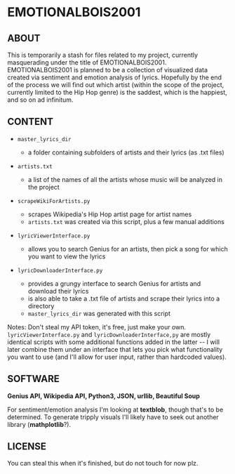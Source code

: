 # EMOTIONALBOIS2001

## ABOUT
This is temporarily a stash for files related to my project, currently masquerading under the title of EMOTIONALBOIS2001. EMOTIONALBOIS2001 is planned to be a collection of visualized data created via sentiment and emotion analysis of lyrics. Hopefully by the end of the process we will find out which artist (within the scope of the project, currently limited to the Hip Hop genre) is the saddest, which is the happiest, and so on ad infinitum.

## CONTENT
* `master_lyrics_dir`
  + a folder containing subfolders of artists and their lyrics (as .txt files)
  
* `artists.txt`
  + a list of the names of all the artists whose music will be analyzed in the project
  
* `scrapeWikiForArtists.py`
  + scrapes Wikipedia's Hip Hop artist page for artist names
   + `artists.txt` was created via this script, plus a few manual additions
   
* `lyricViewerInterface.py`
  + allows you to search Genius for an artists, then pick a song for which you want to view the lyrics
  
* `lyricDownloaderInterface.py`
  + provides a grungy interface to search Genius for artists and download their lyrics
  + is also able to take a .txt file of artists and scrape their lyrics into a directory
  + `master_lyrics_dir` was generated with this script
  
Notes: Don't steal my API token, it's free, just make your own. `lyricViewerInterface.py` and `lyricDownloaderInterface,py` are mostly identical scripts with some additional functions added in the latter -- I will later combine them under an interface that lets you pick what functionality you want to use (and I'll allow for user input, rather than hardcoded values).

## SOFTWARE
**Genius API, Wikipedia API, Python3, JSON, urllib, Beautiful Soup**

For sentiment/emotion analysis I'm looking at **textblob**, though that's to be determined. To generate tripply visuals I'll likely have to seek out another library (**mathplotlib**?).

## LICENSE
You can steal this when it's finished, but do not touch for now plz.
